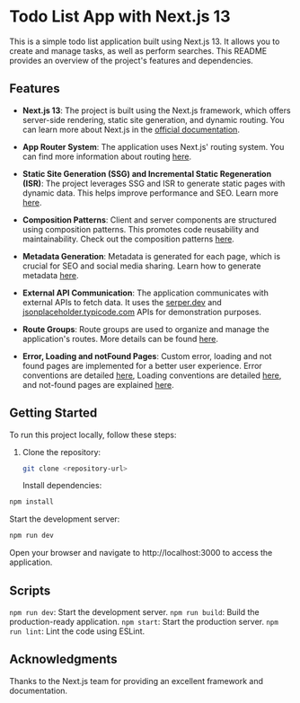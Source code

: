 # Todo List App with Next.js 13

This is a simple todo list application built using Next.js 13. It allows you to create and manage tasks, as well as perform searches. This README provides an overview of the project's features and dependencies.

## Features

- **Next.js 13**: The project is built using the Next.js framework, which offers server-side rendering, static site generation, and dynamic routing. You can learn more about Next.js in the [official documentation](https://nextjs.org/docs).

- **App Router System**: The application uses Next.js' routing system. You can find more information about routing [here](https://nextjs.org/docs/app/building-your-application/routing).

- **Static Site Generation (SSG) and Incremental Static Regeneration (ISR)**: The project leverages SSG and ISR to generate static pages with dynamic data. This helps improve performance and SEO. Learn more [here](https://nextjs.org/docs/app/api-reference/functions/generate-static-params).

- **Composition Patterns**: Client and server components are structured using composition patterns. This promotes code reusability and maintainability. Check out the composition patterns [here](https://nextjs.org/docs/app/building-your-application/rendering/composition-patterns).

- **Metadata Generation**: Metadata is generated for each page, which is crucial for SEO and social media sharing. Learn how to generate metadata [here](https://nextjs.org/docs/app/api-reference/functions/generate-metadata).

- **External API Communication**: The application communicates with external APIs to fetch data. It uses the [serper.dev](https://serper.dev/) and [jsonplaceholder.typicode.com](https://jsonplaceholder.typicode.com/) APIs for demonstration purposes.

- **Route Groups**: Route groups are used to organize and manage the application's routes. More details can be found [here](https://nextjs.org/docs/app/building-your-application/routing/route-groups).

- **Error, Loading and notFound Pages**: Custom error, loading and not found pages are implemented for a better user experience. Error conventions are detailed [here](https://nextjs.org/docs/app/api-reference/file-conventions/error), Loading conventions are detailed [here](https://nextjs.org/docs/app/api-reference/file-conventions/loading), and not-found pages are explained [here](https://nextjs.org/docs/app/api-reference/file-conventions/not-found).

## Getting Started

To run this project locally, follow these steps:

1. Clone the repository:

   ```bash
   git clone <repository-url>
   ```

   Install dependencies:

```bash
npm install
```

Start the development server:

```bash
npm run dev
```

Open your browser and navigate to http://localhost:3000 to access the application.

## Scripts

`npm run dev`: Start the development server.
`npm run build`: Build the production-ready application.
`npm start`: Start the production server.
`npm run lint`: Lint the code using ESLint.

## Acknowledgments

Thanks to the Next.js team for providing an excellent framework and documentation.
